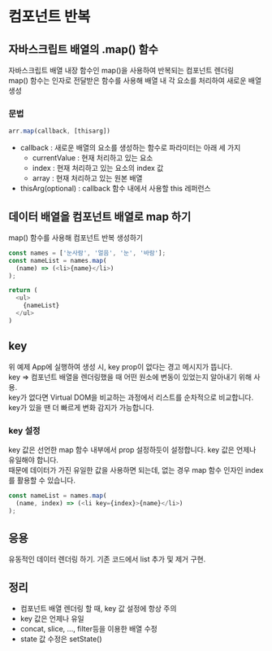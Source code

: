 # 컴포넌트 반복

## 자바스크립트 배열의 .map() 함수

자바스크립트 배열 내장 함수인 map()을 사용하여 반복되는 컴포넌트 렌더링  
map() 함수는 인자로 전달받은 함수를 사용해 배열 내 각 요소를 처리하여 새로운 배열 생성

### 문법
```js
arr.map(callback, [thisarg])
```

- callback : 새로운 배열의 요소를 생성하는 함수로 파라미터는 아래 세 가지
  - currentValue : 현재 처리하고 있는 요소
  - index : 현재 처리하고 있는 요소의 index 값
  - array : 현재 처리하고 있는 원본 배열
- thisArg(optional) : callback 함수 내에서 사용할 this 레퍼런스

## 데이터 배열을 컴포넌트 배열로 map 하기

map() 함수를 사용해 컴포넌트 반복 생성하기  
```js
const names = ['눈사람', '얼음', '눈', '바람'];
const nameList = names.map(
  (name) => (<li>{name}</li>)
);

return (
  <ul>
    {nameList}
  </ul>
)
```

## key

위 예제 App에 실행하여 생성 시, key prop이 없다는 경고 메시지가 뜹니다.  
key => 컴포넌트 배열을 렌더링했을 때 어떤 원소에 변동이 있었는지 알아내기 위해 사용.  
key가 없다면 Virtual DOM을 비교하는 과정에서 리스트를 순차적으로 비교합니다.  
key가 있을 땐 더 빠르게 변화 감지가 가능합니다.

### key 설정

key 값은 선언한 map 함수 내부에서 prop 설정하듯이 설정합니다. key 값은 언제나 유일해야 합니다.  
때문에 데이터가 가진 유일한 값을 사용하면 되는데, 없는 경우 map 함수 인자인 index를 활용할 수 있습니다.

```js
const nameList = names.map(
  (name, index) => (<li key={index}>{name}</li>)
);
```

## 응용

유동적인 데이터 렌더링 하기.
기존 코드에서 list 추가 및 제거 구현.

## 정리

- 컴포넌트 배열 렌더링 할 때, key 값 설정에 항상 주의
- key 값은 언제나 유일
- concat, slice, ..., filter등을 이용한 배열 수정
- state 값 수정은 setState()